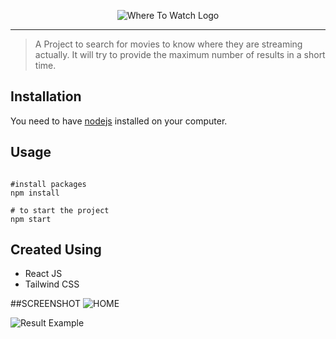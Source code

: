 <p align="center">
    <img src="https://iili.io/cDBip2.md.png" alt="Where To Watch Logo">
</p> <hr>

> A Project to search for movies to know where they are streaming actually. It will try to provide the maximum number of results in a short time.

## Installation

You need to have [nodejs](https://nodejs.org/en/download/) installed on your computer.

## Usage
```react

#install packages
npm install

# to start the project
npm start

```


## Created Using

* React JS
* Tailwind CSS

##SCREENSHOT
![HOME]('https://iili.io/cD0FJ2.md.png)

![Result Example]('https://iili.io/cD1cpS.md.png')


